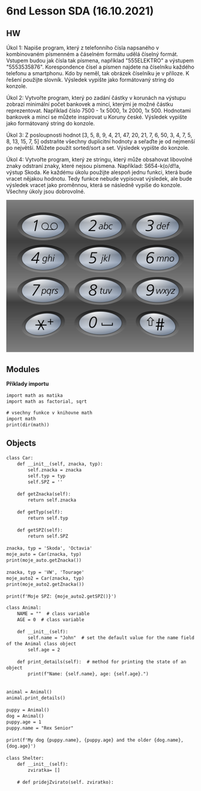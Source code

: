 # 6nd Lesson SDA (16.10.2021)

## HW
Úkol 1: Napiše program, který z telefonního čísla napsaného v kombinovaném písmenném a čáselném formátu udělá číselný formát. Vstupem budou jak čísla tak písmena, například "555ELEKTRO" a výstupem "5553535876". Korespondence čísel a písmen najdete na číselníku každého telefonu a smartphonu. Kdo by neměl, tak obrázek číselníku je v příloze. K řešení použijte slovník. Výsledek vypište jako formátovaný string do konzole.

Úkol 2: Vytvořte program, který po zadání částky v korunách na výstupu zobrazí minimální počet bankovek a mincí, kterými je možné částku reprezentovat. Například číslo 7500 - 1x 5000, 1x 2000, 1x 500. Hodnotami bankovek a mincí se můžete inspirovat u Koruny české. Výsledek vypište jako formátovaný string do konzole.

Úkol 3: Z posloupnosti hodnot [3, 5, 8, 9, 4, 21, 47, 20, 21, 7, 6, 50, 3, 4, 7, 5, 8, 13, 15, 7, 5] odstraňte všechny duplicitní hodnoty a seřaďte je od nejmenší po největší. Můžete použít sorted/sort a set. Výsledek vypište do konzole.

Úkol 4: Vytvořte program, který ze stringu, který může obsahovat libovolné znaky odstraní znaky, které nejsou písmena. Například: S654-k(o/d!!a, výstup Skoda.
Ke každému úkolu použijte alespoň jednu funkci, která bude vracet nějakou hodnotu. Tedy funkce nebude vypisovat výsledek, ale bude výsledek vracet jako proměnnou, která se následně vypíše do konzole. Všechny úkoly jsou dobrovolné.


<p float="left">
  <img src="Photos/HW 16-10-2021.png" width="500" />

## Modules

**Příklady importu**
  
```Py
import math as matika
import math as factorial, sqrt
```

```Py
# vsechny funkce v knihovne math
import math
print(dir(math))
```
  
## Objects
  
```Py
class Car:
    def __init__(self, znacka, typ):
        self.znacka = znacka
        self.typ = typ
        self.SPZ = ''

    def getZnacka(self):
        return self.znacka

    def getTyp(self):
        return self.typ

    def getSPZ(self):
        return self.SPZ

znacka, typ = 'Skoda', 'Octavia'
moje_auto = Car(znacka, typ)
print(moje_auto.getZnacka())

znacka, typ = 'VW', 'Tourage'
moje_auto2 = Car(znacka, typ)
print(moje_auto2.getZnacka())

print(f'Moje SPZ: {moje_auto2.getSPZ()}')
```

  
```Py
class Animal:
    NAME = ""  # class variable
    AGE = 0  # class variable

    def __init__(self):
        self.name = "John"  # set the default value for the name field of the Animal class object
        self.age = 2

    def print_details(self):  # method for printing the state of an object
        print(f"Name: {self.name}, age: {self.age}.")


animal = Animal()
animal.print_details()

puppy = Animal()
dog = Animal()
puppy.age = 1
puppy.name = "Rex Senior"

print(f'My dog {puppy.name}, {puppy.age} and the older {dog.name}, {dog.age}')

class Shelter:
    def __init__(self):
        zviratka= []

    # def pridejZvirato(self. zviratko):
```

